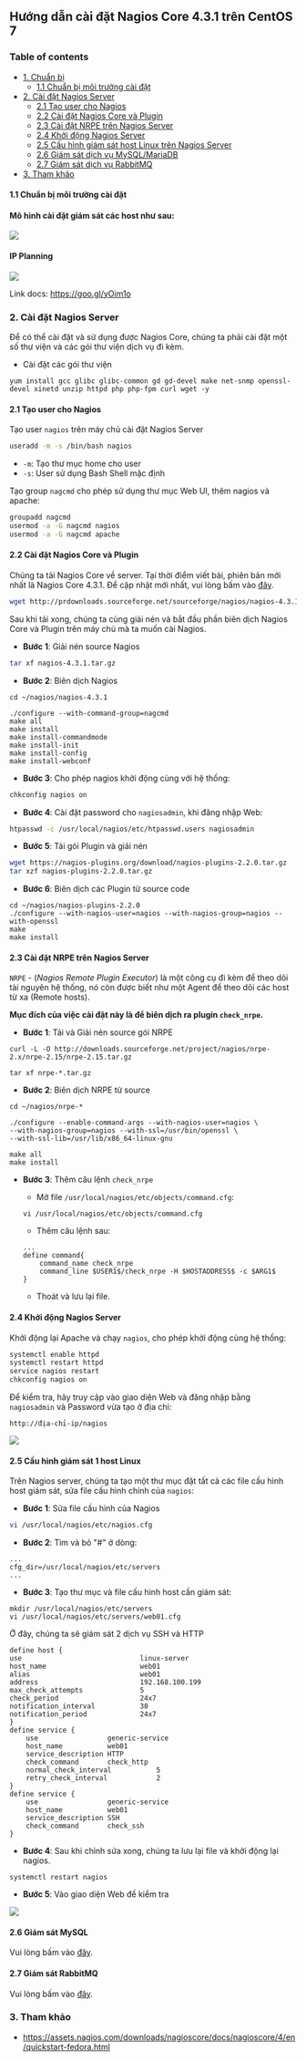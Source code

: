 ## Hướng dẫn cài đặt Nagios Core 4.3.1 trên CentOS 7

### Table of contents

- [ 1. Chuẩn bị ](#1)
    - [1.1 Chuẩn bị môi trường cài đặt](#1.1)
- [ 2. Cài đặt Nagios Server](#2)
    - [2.1 Tạo user cho Nagios](#2.1)
    - [2.2 Cài đặt Nagios Core và Plugin](#2.2)
    - [2.3 Cài đặt NRPE trên Nagios Server](#2.3)
    - [2.4 Khởi động Nagios Server](#2.4)
    - [2.5 Cấu hình giám sát host Linux trên Nagios Server](#2.5)
    - [2.6 Giám sát dịch vụ MySQL/MariaDB](#2.6)
    - [2.7 Giám sát dịch vụ RabbitMQ](#2.7)
- [3. Tham khảo](#3)

<a name="1.1"></a>
#### 1.1 Chuẩn bị môi trường cài đặt

#### Mô hình cài đặt giám sát các host như sau:

<img src="../../images/topo.png" />

#### IP Planning

<img src="../../images/IP-Planning.png" />

Link docs: https://goo.gl/yOim1o

<a name="2"></a>
### 2. Cài đặt Nagios Server

Để có thể cài đặt và sử dụng được Nagios Core, chúng ta phải cài đặt một số thư viện và các gói thư viện dịch vụ đi kèm.

- Cài đặt các gói thư viện

```
yum install gcc glibc glibc-common gd gd-devel make net-snmp openssl-devel xinetd unzip httpd php php-fpm curl wget -y
```

<a name="2.1"></a>
#### 2.1 Tạo user cho Nagios

Tạo user `nagios` trên máy chủ cài đặt Nagios Server

```sh
useradd -m -s /bin/bash nagios
```

- `-m`: Tạo thư mục home cho user
- `-s`: User sử dụng Bash Shell mặc định

Tạo group `nagcmd` cho phép sử dụng thư mục Web UI, thêm nagios và apache:

```sh
groupadd nagcmd
usermod -a -G nagcmd nagios
usermod -a -G nagcmd apache
```

<a name="2.2"></a>
#### 2.2 Cài đặt Nagios Core và Plugin

Chúng ta tải Nagios Core về server. Tại thời điểm viết bài, phiên bản mới nhất là Nagios Core 4.3.1. Để cập nhật mới nhất, vui lòng bấm vào [đây](https://www.nagios.org/download/).

```sh
wget http://prdownloads.sourceforge.net/sourceforge/nagios/nagios-4.3.1.tar.gz
```

Sau khi tải xong, chúng ta cùng giải nén và bắt đầu phần biên dịch Nagios Core và Plugin trên máy chủ mà ta muốn cài Nagios.

- **Bước 1**: Giải nén source Nagios

```sh
tar xf nagios-4.3.1.tar.gz
```

- **Bước 2**: Biên dịch Nagios

```
cd ~/nagios/nagios-4.3.1

./configure --with-command-group=nagcmd 
make all
make install
make install-commandmode
make install-init
make install-config
make install-webconf
```

- **Bước 3**: Cho phép nagios khởi động cùng với hệ thống:

```sh
chkconfig nagios on
```

- **Bước 4**: Cài đặt password cho `nagiosadmin`, khi đăng nhập Web:

```sh
htpasswd -c /usr/local/nagios/etc/htpasswd.users nagiosadmin
```

- **Bước 5**: Tải gói Plugin và giải nén

```sh
wget https://nagios-plugins.org/download/nagios-plugins-2.2.0.tar.gz
tar xzf nagios-plugins-2.2.0.tar.gz
```

- **Bước 6**: Biên dịch các Plugin từ source code

```
cd ~/nagios/nagios-plugins-2.2.0
./configure --with-nagios-user=nagios --with-nagios-group=nagios --with-openssl
make
make install
```

<a name="2.3"></a>
#### 2.3 Cài đặt NRPE trên Nagios Server

`NRPE` - (*Nagios Remote Plugin Executor*) là một công cụ đi kèm để theo dõi tài nguyên hệ thống, nó còn được biết như một Agent để theo dõi các host từ xa (Remote hosts).

**Mục đích của việc cài đặt này là để biên dịch ra plugin `check_nrpe`.**

- **Bước 1**: Tải và Giải nén source gói NRPE

```
curl -L -O http://downloads.sourceforge.net/project/nagios/nrpe-2.x/nrpe-2.15/nrpe-2.15.tar.gz

tar xf nrpe-*.tar.gz
```

- **Bước 2**: Biên dịch NRPE từ source

```
cd ~/nagios/nrpe-*

./configure --enable-command-args --with-nagios-user=nagios \
--with-nagios-group=nagios --with-ssl=/usr/bin/openssl \
--with-ssl-lib=/usr/lib/x86_64-linux-gnu

make all
make install
```

- **Bước 3**: Thêm câu lệnh `check_nrpe`

    - Mở file `/usr/local/nagios/etc/objects/command.cfg`:
    
    ```
    vi /usr/local/nagios/etc/objects/command.cfg
    ```
    - Thêm câu lệnh sau:
    
    ```
    ...
    define command{
        command_name check_nrpe
        command_line $USER1$/check_nrpe -H $HOSTADDRESS$ -c $ARG1$
    }
    ```
    
    - Thoát và lưu lại file.
    
<a name="2.4"></a>
#### 2.4 Khởi động Nagios Server

Khởi động lại Apache và chạy `nagios`, cho phép khởi động cùng hệ thống:

```sh
systemctl enable httpd
systemctl restart httpd
service nagios restart
chkconfig nagios on
```

Để kiểm tra, hãy truy cập vào giao diện Web và đăng nhập bằng `nagiosadmin` và Password vừa tạo ở địa chỉ:

```
http://địa-chỉ-ip/nagios
```

<img src="../../images/nagios-1.png" />

<a name="2.5"></a>
#### 2.5 Cấu hình giám sát 1 host Linux

Trên Nagios server, chúng ta tạo một thư mục đặt tất cả các file cấu hình host giám sát, sửa file cấu hình chính của `nagios`:

- **Bước 1**: Sửa file cấu hình của Nagios

```sh
vi /usr/local/nagios/etc/nagios.cfg
```

- **Bước 2**: Tìm và bỏ "#" ở dòng:

```
...
cfg_dir=/usr/local/nagios/etc/servers
...
```

- **Bước 3**: Tạo thư mục và file cấu hình host cần giám sát:

```
mkdir /usr/local/nagios/etc/servers
vi /usr/local/nagios/etc/servers/web01.cfg
```

Ở đây, chúng ta sẽ giám sát 2 dịch vụ SSH và HTTP

```
define host {
use                             linux-server
host_name                       web01		
alias                           web01
address                         192.168.100.199
max_check_attempts              5
check_period                    24x7
notification_interval           30
notification_period             24x7
}
define service {
    use                 generic-service
    host_name           web01
    service_description HTTP
    check_command       check_http
    normal_check_interval           5 
    retry_check_interval            2
}
define service {
    use                 generic-service
    host_name           web01
    service_description SSH
    check_command       check_ssh
}
```

- **Bước 4**: Sau khi chỉnh sửa xong, chúng ta lưu lại file và khởi động lại nagios.

```
systemctl restart nagios
```

- **Bước 5**: Vào giao diện Web để kiểm tra

<img src="../../images/nagios-2.png" />

<a name="2.6"></a>
#### 2.6 Giám sát MySQL

Vui lòng bấm vào [đây](4.Monitor-MySQL.md).

<a name="2.7"></a>
#### 2.7 Giám sát RabbitMQ

Vui lòng bấm vào [đây](5.Monitor-RabbitMQ.md).

<a name="3"></a>
### 3. Tham khảo

- https://assets.nagios.com/downloads/nagioscore/docs/nagioscore/4/en/quickstart-fedora.html
